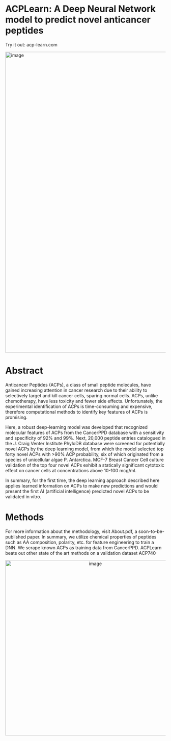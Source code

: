 # ACPLearn: A Deep Neural Network model to predict novel anticancer peptides

Try it out: acp-learn.com

<img width="944" alt="image" src="https://github.com/user-attachments/assets/ebf1f8df-9aa9-4f7a-86f7-0fcdaddd9203" />



# Abstract 

Anticancer Peptides (ACPs), a class of small peptide molecules, have gained increasing attention in cancer research due to their ability to selectively target and kill cancer cells, sparing normal cells. ACPs, unlike chemotherapy, have less toxicity and fewer side effects. Unfortunately, the experimental identification of ACPs is time-consuming and expensive, therefore computational methods to identify key features of ACPs is promising. 

Here, a robust deep-learning model was developed that recognized molecular features of ACPs from the CancerPPD database with a sensitivity and specificity of 92% and 99%. Next, 20,000 peptide entries catalogued in the J. Craig Venter Institute PhyloDB database were screened for potentially novel ACPs by the deep learning model, from which the model selected top forty novel ACPs with >90% ACP probability, six of which originated from a species of unicellular algae P. Antarctica. MCF-7 Breast Cancer Cell culture validation of the top four novel ACPs exhibit a statically significant cytotoxic effect on cancer cells at concentrations above 10-100 mcg/ml.

In summary, for the first time, the deep learning approach described here applies learned information on ACPs to make new predictions and would present the first AI (artificial intelligence) predicted novel ACPs to be validated in vitro.

# Methods

For more information about the methodology, visit About.pdf, a soon-to-be-published paper. In summary, we utilize chemical properties of peptides such as AA composition, polarity, etc. for feature engineering to train a DNN. We scrape known ACPs as training data from CancerPPD. ACPLearn beats out other state of the art methods on a validation dataset ACP740


<div align="center">
    <img width="550" alt="image" src="https://github.com/user-attachments/assets/80236740-6431-4e62-92aa-0588e8699797" />
</div>

